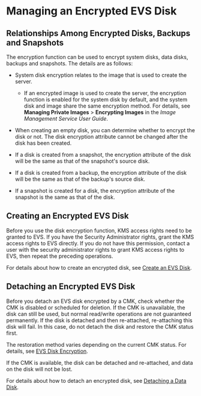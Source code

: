# Managing an Encrypted EVS Disk<a name="evs_01_0009"></a>

## Relationships Among Encrypted Disks, Backups and Snapshots<a name="section3026922421034"></a>

The encryption function can be used to encrypt system disks, data disks, backups and snapshots. The details are as follows:

-   System disk encryption relates to the image that is used to create the server.
    -   If an encrypted image is used to create the server, the encryption function is enabled for the system disk by default, and the system disk and image share the same encryption method. For details, see  **Managing Private Images**  \>  **Encrypting Images**  in the  _Image Management Service User Guide_.

-   When creating an empty disk, you can determine whether to encrypt the disk or not. The disk encryption attribute cannot be changed after the disk has been created.
-   If a disk is created from a snapshot, the encryption attribute of the disk will be the same as that of the snapshot's source disk.
-   If a disk is created from a backup, the encryption attribute of the disk will be the same as that of the backup's source disk.
-   If a snapshot is created for a disk, the encryption attribute of the snapshot is the same as that of the disk.

## Creating an Encrypted EVS Disk<a name="section909365011371"></a>

Before you use the disk encryption function, KMS access rights need to be granted to EVS. If you have the Security Administrator rights, grant the KMS access rights to EVS directly. If you do not have this permission, contact a user with the security administrator rights to grant KMS access rights to EVS, then repeat the preceding operations.

For details about how to create an encrypted disk, see  [Create an EVS Disk](create-an-evs-disk.md).

## Detaching an Encrypted EVS Disk<a name="section54711302212445"></a>

Before you detach an EVS disk encrypted by a CMK, check whether the CMK is disabled or scheduled for deletion. If the CMK is unavailable, the disk can still be used, but normal read/write operations are not guaranteed permanently. If the disk is detached and then re-attached, re-attaching this disk will fail. In this case, do not detach the disk and restore the CMK status first.

The restoration method varies depending on the current CMK status. For details, see  [EVS Disk Encryption](evs-disk-encryption.md).

If the CMK is available, the disk can be detached and re-attached, and data on the disk will not be lost.

For details about how to detach an encrypted disk, see  [Detaching a Data Disk](detaching-a-data-disk.md).

